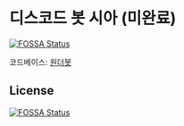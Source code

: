 # 디스코드 봇 시아 (미완료)
[![FOSSA Status](https://app.fossa.com/api/projects/git%2Bgithub.com%2Fkyjkyj080115%2Fsia.svg?type=shield)](https://app.fossa.com/projects/git%2Bgithub.com%2Fkyjkyj080115%2Fsia?ref=badge_shield)


코드베이스: [원더봇](https://github.com/wonderlandpark/wonderbot)

## License
[![FOSSA Status](https://app.fossa.com/api/projects/git%2Bgithub.com%2Fkyjkyj080115%2Fsia.svg?type=large)](https://app.fossa.com/projects/git%2Bgithub.com%2Fkyjkyj080115%2Fsia?ref=badge_large)